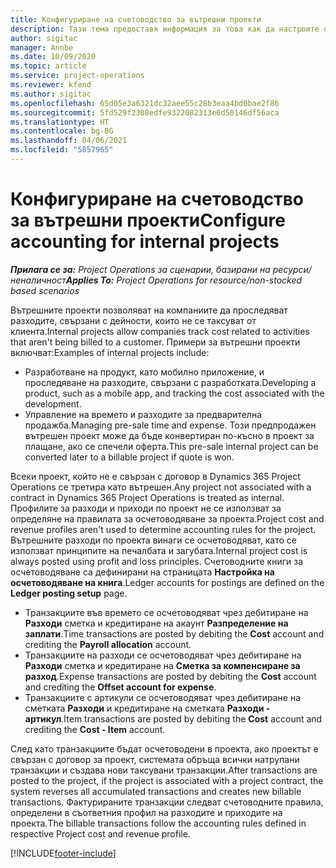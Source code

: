 ```yaml
---
title: Конфигуриране на счетоводство за вътрешни проекти
description: Тази тема предоставя информация за това как да настроите практики за счетоводство за вътрешни проекти в Project Operations.
author: sigitac
manager: Annbe
ms.date: 10/09/2020
ms.topic: article
ms.service: project-operations
ms.reviewer: kfend
ms.author: sigitac
ms.openlocfilehash: 65d05e3a6321dc32aee55c28b3eaa4bd0bae2f86
ms.sourcegitcommit: 5fd529f2308edfe9322082313e6d50146df56aca
ms.translationtype: HT
ms.contentlocale: bg-BG
ms.lasthandoff: 04/06/2021
ms.locfileid: "5857965"
---
```

# <a name="configure-accounting-for-internal-projects"></a><span data-ttu-id="a3ec5-103">Конфигуриране на счетоводство за вътрешни проекти</span><span class="sxs-lookup"><span data-stu-id="a3ec5-103">Configure accounting for internal projects</span></span>

<span data-ttu-id="a3ec5-104">_**Прилага се за:** Project Operations за сценарии, базирани на ресурси/неналичност_</span><span class="sxs-lookup"><span data-stu-id="a3ec5-104">_**Applies To:** Project Operations for resource/non-stocked based scenarios_</span></span>

<span data-ttu-id="a3ec5-105">Вътрешните проекти позволяват на компаниите да проследяват разходите, свързани с дейности, които не се таксуват от клиента.</span><span class="sxs-lookup"><span data-stu-id="a3ec5-105">Internal projects allow companies track cost related to activities that aren't being billed to a customer.</span></span> <span data-ttu-id="a3ec5-106">Примери за вътрешни проекти включват:</span><span class="sxs-lookup"><span data-stu-id="a3ec5-106">Examples of internal projects include:</span></span>

- <span data-ttu-id="a3ec5-107">Разработване на продукт, като мобилно приложение, и проследяване на разходите, свързани с разработката.</span><span class="sxs-lookup"><span data-stu-id="a3ec5-107">Developing a product, such as a mobile app, and tracking the cost associated with the development.</span></span>
- <span data-ttu-id="a3ec5-108">Управление на времето и разходите за предварителна продажба.</span><span class="sxs-lookup"><span data-stu-id="a3ec5-108">Managing pre-sale time and expense.</span></span> <span data-ttu-id="a3ec5-109">Този предпродажен вътрешен проект може да бъде конвертиран по-късно в проект за плащане, ако се спечели оферта.</span><span class="sxs-lookup"><span data-stu-id="a3ec5-109">This pre-sale internal project can be converted later to a billable project if quote is won.</span></span>

<span data-ttu-id="a3ec5-110">Всеки проект, който не е свързан с договор в Dynamics 365 Project Operations се третира като вътрешен.</span><span class="sxs-lookup"><span data-stu-id="a3ec5-110">Any project not associated with a contract in Dynamics 365 Project Operations is treated as internal.</span></span> <span data-ttu-id="a3ec5-111">Профилите за разходи и приходи по проект не се използват за определяне на правилата за осчетоводяване за проекта.</span><span class="sxs-lookup"><span data-stu-id="a3ec5-111">Project cost and revenue profiles aren't used to determine accounting rules for the project.</span></span> <span data-ttu-id="a3ec5-112">Вътрешните разходи по проекта винаги се осчетоводяват, като се използват принципите на печалбата и загубата.</span><span class="sxs-lookup"><span data-stu-id="a3ec5-112">Internal project cost is always posted using profit and loss principles.</span></span> <span data-ttu-id="a3ec5-113">Счетоводните книги за осчетоводяване са дефинирани на страницата **Настройка на осчетоводяване на книга**.</span><span class="sxs-lookup"><span data-stu-id="a3ec5-113">Ledger accounts for postings are defined on the **Ledger posting setup** page.</span></span>

- <span data-ttu-id="a3ec5-114">Транзакциите във времето се осчетоводяват чрез дебитиране на **Разходи** сметка и кредитиране на акаунт **Разпределение на заплати**.</span><span class="sxs-lookup"><span data-stu-id="a3ec5-114">Time transactions are posted by debiting the **Cost** account and crediting the **Payroll allocation** account.</span></span>
- <span data-ttu-id="a3ec5-115">Транзакциите на разходи се осчетоводяват чрез дебитиране на **Разходи** сметка и кредитиране на **Сметка за компенсиране за разход**.</span><span class="sxs-lookup"><span data-stu-id="a3ec5-115">Expense transactions are posted by debiting the **Cost** account and crediting the **Offset account for expense**.</span></span>
- <span data-ttu-id="a3ec5-116">Транзакциите с артикули се осчетоводяват чрез дебитиране на сметката **Разходи** и кредитиране на сметката **Разходи - артикул**.</span><span class="sxs-lookup"><span data-stu-id="a3ec5-116">Item transactions are posted by debiting the **Cost** account and crediting the **Cost - Item** account.</span></span>

<span data-ttu-id="a3ec5-117">След като транзакциите бъдат осчетоводени в проекта, ако проектът е свързан с договор за проект, системата обръща всички натрупани транзакции и създава нови таксувани транзакции.</span><span class="sxs-lookup"><span data-stu-id="a3ec5-117">After transactions are posted to the project, if the project is associated with a project contract, the system reverses all accumulated transactions and creates new billable transactions.</span></span> <span data-ttu-id="a3ec5-118">Фактурираните транзакции следват счетоводните правила, определени в съответния профил на разходите и приходите на проекта.</span><span class="sxs-lookup"><span data-stu-id="a3ec5-118">The billable transactions follow the accounting rules defined in respective Project cost and revenue profile.</span></span>




[!INCLUDE[footer-include](../includes/footer-banner.md)]
